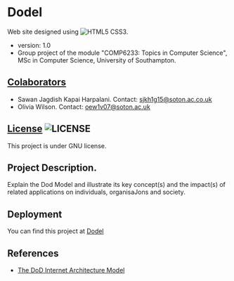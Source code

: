 Dodel
========
Web site designed using ![HTML5 CSS3](http://www.xusweb.com/images/html5_css3.png).
* version: 1.0
* Group project of the module "COMP6233: Topics in Computer Science", MSc in Computer Science, University of Southampton.

## [Colaborators](https://github.com/oew1v07/DOD-model/graphs/contributors)
* Sawan Jagdish Kapai Harpalani. Contact: <sjkh1g15@soton.ac.co.uk>
* Olivia Wilson. Contact: <oew1v07@soton.ac.uk>

## [License](http://www.gnu.org/licenses/gpl-3.0.html) ![LICENSE](http://www.gnu.org/graphics/gplv3-88x31.png)
This project is under GNU license.

## Project Description.
Explain the Dod Model and illustrate its key concept(s)	and	the	impact(s) of related applications on individuals, organisaJons and society.

## Deployment
You can find this project at [Dodel](http://oew1v07.github.io/DOD-model/)

## References
* [The DoD Internet Architecture Model](http://citeseerx.ist.psu.edu/viewdoc/download?doi=10.1.1.88.7505&rep=rep1&type=pdf) 		